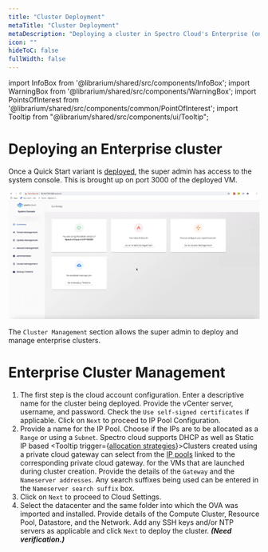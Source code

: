 ```yaml
---
title: "Cluster Deployment"
metaTitle: "Cluster Deployment"
metaDescription: "Deploying a cluster in Spectro Cloud's Enterprise (on-premise) variant."
icon: ""
hideToC: false
fullWidth: false
---
```


import InfoBox from '@librarium/shared/src/components/InfoBox';
import WarningBox from '@librarium/shared/src/components/WarningBox';
import PointsOfInterest from '@librarium/shared/src/components/common/PointOfInterest';
import Tooltip from "@librarium/shared/src/components/ui/Tooltip";

# Deploying an Enterprise cluster

Once a Quick Start variant is [deployed](/enterprise-version/deploying-the-platform-installer/#deployingthequickstartvariant), the super admin has access to the system console. This is brought up on port 3000 of the deployed VM.

![on_prem_system_console](on_prem_system_console.png)

The `Cluster Management` section allows the super admin to deploy and manage enterprise clusters.

# Enterprise Cluster Management

1. The first step is the cloud account configuration. Enter a descriptive name for the cluster being deployed. Provide the vCenter server, username, and password. Check the `Use self-signed certificates` if applicable. Click on `Next` to proceed to IP Pool Configuration.
2. Provide a name for the IP Pool. Choose if the IPs are to be allocated as a `Range` or using a `Subnet`. Spectro cloud supports DHCP as well as Static IP based <Tooltip trigger={<u>allocation strategies</u>}>Clusters created using a private cloud gateway can select from the <a href="/clusters/?clusterType=vmware_cluster#ipaddressmanagement">IP pools</a> linked to the corresponding private cloud gateway.</Tooltip> for the VMs that are launched during cluster creation. Provide the details of the `Gateway` and the `Nameserver addresses`. Any search suffixes being used can be entered in the `Nameserver search suffix` box.
3. Click on `Next` to proceed to Cloud Settings.
4. Select the datacenter and the same folder into which the OVA was imported and installed. Provide details of the Compute Cluster, Resource Pool, Datastore, and the Network. Add any SSH keys and/or NTP servers as applicable and click `Next` to deploy the cluster. ***(Need verification.)***

